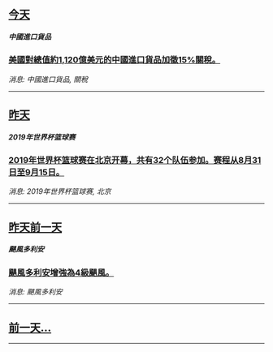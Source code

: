 

## [今天](/news/2019/09/1/index.md)

##### 中國進口貨品
### [美國對總值約1,120億美元的中國進口貨品加徵15%關稅。 ](/news/2019/09/1/美國對總值約1120億美元的中國進口貨品加徵15-關稅.md)
_消息: 中國進口貨品, 關稅_

---

## [昨天](/news/2019/08/31/index.md)

##### 2019年世界杯篮球赛
### [2019年世界杯篮球赛在北京开幕，共有32个队伍参加。赛程从8月31日至9月15日。](/news/2019/08/31/2019年世界杯篮球赛在北京开幕-共有32个队伍参加-赛程从8月31日至9月15日.md)
_消息: 2019年世界杯篮球赛, 北京_

---

## [昨天前一天](/news/2019/08/30/index.md)

##### 颶風多利安
### [颶風多利安增強為4級颶風。 ](/news/2019/08/30/颶風多利安增強為4級颶風.md)
_消息: 颶風多利安_

---

## [前一天...](/news/2019/08/29/index.md)

---

